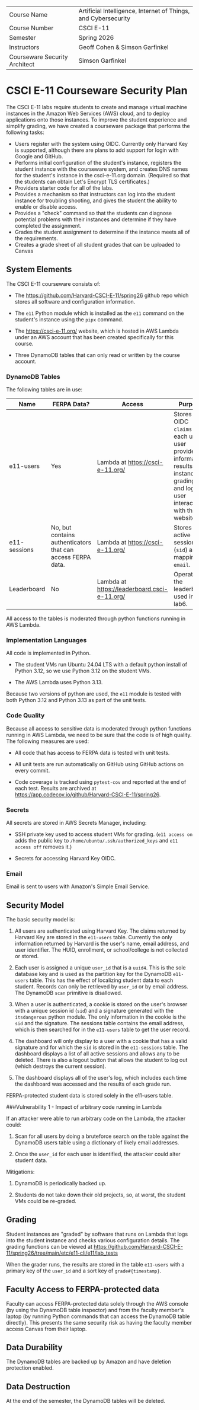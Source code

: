 |                               |                                                              |
| :---------------------------- | ------------------------------------------------------------ |
| Course Name                   | Artificial Intelligence, Internet of Things, and Cybersecurity |
| Course Number                 | CSCI E-11                                                    |
| Semester                      | Spring 2026                                                  |
| Instructors                   | Geoff Cohen & Simson Garfinkel                               |
| Courseware Security Architect | Simson Garfinkel                                             |


CSCI E-11 Courseware Security Plan
======================

The CSCI E-11 labs require students to create and manage virtual machine instances in the Amazon Web Services (AWS) cloud, and to deploy applications onto those instances. To improve the student experience and simplify grading, we have created a courseware package that performs the following tasks:

* Users register with the system using OIDC. Currently only Harvard Key is supported, although there are plans to add support for login with Google and GitHub.
* Performs initial configuration of the student's instance, registers the student instance with the courseware system, and creates DNS names for the student's instance in the csci-e-11.org domain. (Required so that the students can obtain Let's Encrypt TLS certificates.)
* Providers starter code for all of the labs.
* Provides a mechanism so that instructors can log into the student instance for troubling shooting, and gives the student the ability to enable or disable access.
* Provides a "check" command so that the students can diagnose potential problems with their instances  and determine if they have completed the assignment.
* Grades the student assignment to determine if the instance meets all of the requirements.
* Creates a grade sheet of all student grades that can be uploaded to Canvas


System Elements
---------------

The CSCI E-11 courseware consists of:

* The https://github.com/Harvard-CSCI-E-11/spring26 github repo which stores all software and configuration information.

* The `e11` Python module which is installed as the `e11` command on the student's instance using the `pipx` command.

* The https://csci-e-11.org/ website, which is hosted in AWS Lambda under an AWS account that has been created specifically for this course.

* Three DynamoDB tables that can only read or written by the course account.


### DynamoDB Tables

The following tables are in use:

| Name         | FERPA Data?                                                 | Access                                       | Purpose                                                      |
| ------------ | ----------------------------------------------------------- | -------------------------------------------- | ------------------------------------------------------------ |
| e11-users    | Yes                                                         | Lambda at https://csci-e-11.org/             | Stores OIDC `claims` for each user, user provided information, results of instance grading, and logs of user interaction with the website. |
| e11-sessions | No, but contains authenticators that can access FERPA data. | Lambda at https://csci-e-11.org/             | Stores active sessions (`sid`) and mapping to `email`.       |
| Leaderboard  | No                                                          | Lambda at https://leaderboard.csci-e-11.org/ | Operates the leaderboard used in lab6.                       |

All access to the tables is moderated through python functions running in AWS Lambda.

### Implementation Languages
All code is implemented in Python.

* The student VMs run Ubuntu 24.04 LTS with a default python install of Python 3.12, so we use Python 3.12 on the student VMs.

* The AWS Lambda uses Python 3.13.

Because two versions of python are used, the `e11` module is tested with both Python 3.12 and Python 3.13 as part of the unit tests.

### Code Quality

Because all access to sensitive data is moderated through python functions running in AWS Lambda, we need to be sure that the code is of high quality. The following measures are used:

* All code that has access to FERPA data is tested with unit tests.

* All unit tests are run automatically on GitHub using GitHub actions on every commit.

* Code coverage is tracked using `pytest-cov` and reported at the end of each test. Results are archived at https://app.codecov.io/github/Harvard-CSCI-E-11/spring26.

### Secrets
All secrets are stored in AWS Secrets Manager, including:

* SSH private key used to access student VMs for grading. (`e11 access on` adds the public key to `/home/ubuntu/.ssh/authorized_keys` and `e11 access off` removes it.)

* Secrets for accessing Harvard Key OIDC.

### Email
Email is sent to users with Amazon's Simple Email Service.


Security Model
--------------
The basic security model is:

1. All users are authenticated using Harvard Key. The claims returned by Harvard Key are stored in the `e11-users` table. Currently the only information returned by Harvard is the user's name, email address, and user identifier. The HUID, enrollment, or school/college is not collected or stored.

2. Each user is assigned a unique `user_id` that is a `uuid4`. This is the sole database key and is used as the partition key for the DynamoDB `e11-users` table. This has the effect of localizing student data to each student. Records can only be retrieved by `user_id` or by email address. The DynamoDB `scan` primitive is disallowed.

3. When a user is authenticated, a cookie is stored on the user's browser with a unique session id (`sid`) and a signature generated with the `itsdangerous` python module. The only information in the cookie is the `sid` and the signature. The sessions table contains the email address, which is then searched for in the `e11-users` table to get the user record.

4. The dashboard will only display to a user with a cookie that has a valid signature and for which the `sid` is stored in the `e11-sessions` table.  The dashboard displays a list of all active sessions and allows any to be deleted. There is also a logout button that allows the student to log out (which destroys the current session).

5. The dashboard displays all of the user's log, which includes each time the dashboard was accessed and the results of each grade run.


FERPA-protected student data is stored solely in the e11-users table.

###Vulnerability 1 - Impact of arbitrary code running in Lambda

If an attacker were able to run arbitrary code on the Lambda, the attacker could:

1. Scan for all users by doing a bruteforce search on the table against the DynamoDB users table using a dictionary of likely email addresses.

2. Once the `user_id` for each user is identified, the attacker could alter student data.

Mitigations:

1. DynamoDB is periodically backed up.

2. Students do not take down their old projects, so, at worst, the student VMs could be re-graded.


Grading
-------
Student instances are "graded" by software that runs on Lambda that logs into the student instance and checks various configuration details. The grading functions can be viewed at https://github.com/Harvard-CSCI-E-11/spring26/tree/main/etc/e11-cli/e11/lab_tests

When the grader runs, the results are stored in the table `e11-users` with a primary key of the `user_id` and a sort key of `grade#{timestamp}`.

Faculty Access to FERPA-protected data
--------------------------------------
Faculty can access FERPA-protected data solely through the AWS console (by using the DynamoDB table inspector) and from the faculty member's laptop (by running Python commands that can access the DynamoDB table directly). This presents the same security risk as having the faculty member access Canvas from their laptop.

Data Durability
---------------
The DynamoDB tables are backed up by Amazon and have deletion protection enabled.

Data Destruction
----------------
At the end of the semester, the DynamoDB tables will be deleted.

